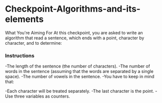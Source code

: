 # Checkpoint-Algorithms-and-its-elements
What You're Aiming For
At this checkpoint, you are asked to write an algorithm that read a sentence, which ends with a point, character by character, and to determine:

### Instructions
-The length of the sentence (the number of characters).
-The number of words in the sentence (assuming that the words are separated by a single space).
-The number of vowels in the sentence.
-You have to keep in mind that: 

-Each character will be treated separately.
-The last character is the point.
-Use three variables as counters.